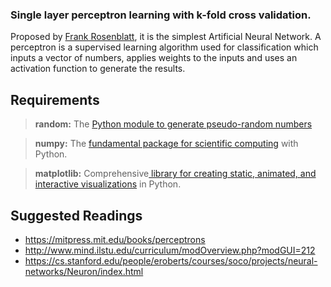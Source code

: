 ### Single layer perceptron learning with k-fold cross validation.
  Proposed by [Frank Rosenblatt](https://en.wikipedia.org/wiki/Frank_Rosenblatt), it is the simplest Artificial Neural Network. A perceptron is a supervised learning algorithm used for classification which inputs a vector of numbers, applies weights to the inputs and uses an activation function to generate the results.
  

## Requirements

> **random:** The  [Python module to generate pseudo-random numbers](https://docs.python.org/3/library/random.html)

> **numpy:** The  [fundamental package for scientific computing](https://numpy.org/) with Python.

> **matplotlib:** Comprehensive[ library for creating static, animated, and interactive visualizations](https://matplotlib.org/) in Python.


## Suggested Readings

- https://mitpress.mit.edu/books/perceptrons
- http://www.mind.ilstu.edu/curriculum/modOverview.php?modGUI=212
- https://cs.stanford.edu/people/eroberts/courses/soco/projects/neural-networks/Neuron/index.html



